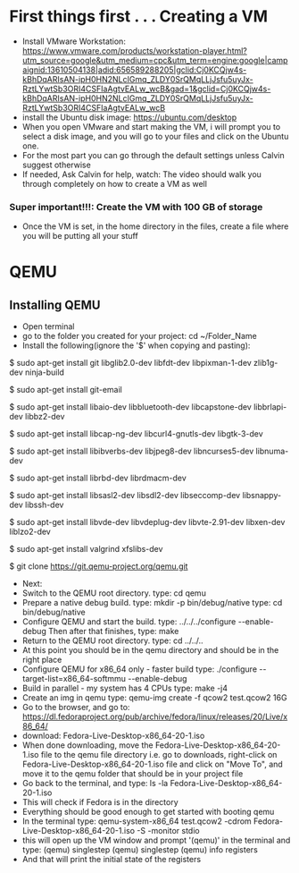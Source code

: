 # First things first . . . Creating a VM
- Install VMware Workstation: https://www.vmware.com/products/workstation-player.html?utm_source=google&utm_medium=cpc&utm_term=engine:google|campaignid:13610504138|adid:656589288205|gclid:Cj0KCQjw4s-kBhDqARIsAN-ipH0HN2NLcIGmq_ZLDY0SrQMqLLjJsfu5uyJx-RztLYwtSb3ORI4CSFIaAgtvEALw_wcB&gad=1&gclid=Cj0KCQjw4s-kBhDqARIsAN-ipH0HN2NLcIGmq_ZLDY0SrQMqLLjJsfu5uyJx-RztLYwtSb3ORI4CSFIaAgtvEALw_wcB
- install the Ubuntu disk image: https://ubuntu.com/desktop
- When you open VMware and start making the VM, i will prompt you to select a disk image, and you will go to your files and click on the Ubuntu one.
- For the most part you can go through the default settings unless Calvin suggest otherwise
- If needed, Ask Calvin for help, watch: 
The video should walk you through completely on how to create a VM as well
### Super important!!!: Create the VM with 100 GB of storage
- Once the VM is set, in the home directory in the files, create a file where you will be putting all your stuff
 
# QEMU
## Installing QEMU

- Open terminal
- go to the folder you created for your project: cd ~/Folder_Name 
- Install the following(ignore the '$' when copying and pasting): 

$ sudo apt-get install git libglib2.0-dev libfdt-dev libpixman-1-dev zlib1g-dev ninja-build

$ sudo apt-get install git-email

$ sudo apt-get install libaio-dev libbluetooth-dev libcapstone-dev libbrlapi-dev libbz2-dev

$ sudo apt-get install libcap-ng-dev libcurl4-gnutls-dev libgtk-3-dev

$ sudo apt-get install libibverbs-dev libjpeg8-dev libncurses5-dev libnuma-dev

$ sudo apt-get install librbd-dev librdmacm-dev

$ sudo apt-get install libsasl2-dev libsdl2-dev libseccomp-dev libsnappy-dev libssh-dev

$ sudo apt-get install libvde-dev libvdeplug-dev libvte-2.91-dev libxen-dev liblzo2-dev

$ sudo apt-get install valgrind xfslibs-dev

$ git clone https://git.qemu-project.org/qemu.git

- Next: 
- Switch to the QEMU root directory.
type: cd qemu
- Prepare a native debug build.
type: mkdir -p bin/debug/native
type: cd bin/debug/native
- Configure QEMU and start the build.
type: ../../../configure --enable-debug
Then after that finishes, type: make
- Return to the QEMU root directory.
type: cd ../../..
- At this point you should be in the qemu directory and should be in the right place
- Configure QEMU for x86_64 only - faster build
type: ./configure --target-list=x86_64-softmmu --enable-debug
- Build in parallel - my system has 4 CPUs
type: make -j4
- Create an img in qemu
type: qemu-img create -f qcow2 test.qcow2 16G
- Go to the browser, and go to: https://dl.fedoraproject.org/pub/archive/fedora/linux/releases/20/Live/x86_64/
- download: Fedora-Live-Desktop-x86_64-20-1.iso
- When done downloading, move the Fedora-Live-Desktop-x86_64-20-1.iso file to the qemu file directory i.e. go to downloads, right-click on Fedora-Live-Desktop-x86_64-20-1.iso file and click on "Move To", and move it to the qemu folder that should be in your project file
-  Go back to the terminal, and type: ls -la Fedora-Live-Desktop-x86_64-20-1.iso
-  This will check if Fedora is in the directory
-  Everything should be good enough to get started with booting qemu
-  In the terminal type: qemu-system-x86_64 test.qcow2 -cdrom Fedora-Live-Desktop-x86_64-20-1.iso -S -monitor stdio
-  this will open up the VM window and prompt '(qemu)' in the terminal and type:
(qemu) singlestep
(qemu) singlestep
(qemu) info registers
- And that will print the initial state of the registers
#
